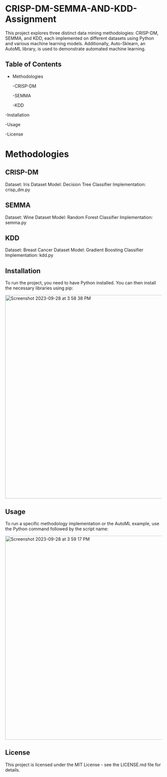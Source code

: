 # CRISP-DM-SEMMA-AND-KDD-Assignment

This project explores three distinct data mining methodologies: CRISP-DM, SEMMA, and KDD, each implemented on different datasets using Python and various machine learning models. Additionally, Auto-Sklearn, an AutoML library, is used to demonstrate automated machine learning.

## Table of Contents

- Methodologies

  -CRISP-DM

  -SEMMA

  -KDD

-Installation

-Usage

-License

# Methodologies

## CRISP-DM

Dataset: Iris Dataset
Model: Decision Tree Classifier
Implementation: crisp_dm.py

## SEMMA
Dataset: Wine Dataset
Model: Random Forest Classifier
Implementation: semma.py

## KDD
Dataset: Breast Cancer Dataset
Model: Gradient Boosting Classifier
Implementation: kdd.py

## Installation
To run the project, you need to have Python installed. You can then install the necessary libraries using pip:

<img width="656" alt="Screenshot 2023-09-28 at 3 58 38 PM" src="https://github.com/gayatribandaru/CRISP-DM-SEMMA-AND-KDD-Assignment/assets/59916012/0139b433-e7bf-4bb2-b966-850919713dbb">

## Usage
To run a specific methodology implementation or the AutoML example, use the Python command followed by the script name:

<img width="657" alt="Screenshot 2023-09-28 at 3 59 17 PM" src="https://github.com/gayatribandaru/CRISP-DM-SEMMA-AND-KDD-Assignment/assets/59916012/7da0945d-169e-44c9-a23d-a3c94bf40131">

## License
This project is licensed under the MIT License - see the LICENSE.md file for details.
